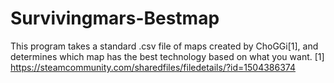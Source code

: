 # Survivingmars-Bestmap
This program takes a standard .csv file of maps created by ChoGGi[1], and determines which map has the best technology based on what you want.  [1] https://steamcommunity.com/sharedfiles/filedetails/?id=1504386374
